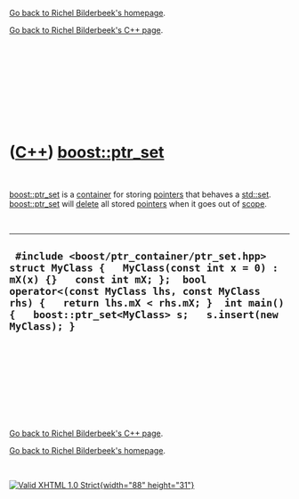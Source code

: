 [Go back to Richel Bilderbeek's homepage](index.htm).

[Go back to Richel Bilderbeek's C++ page](Cpp.htm).

 

 

 

 

 

([C++](Cpp.htm)) [boost::ptr\_set](CppPtr_set.htm)
==================================================

 

[boost::ptr\_set](CppPtr_set.htm) is a [container](CppContainer.htm) for
storing [pointers](CppPointer.htm) that behaves a
[std::set](CppSet.htm). [boost::ptr\_set](CppPtr_set.htm) will
[delete](CppDelete.htm) all stored [pointers](CppPointer.htm) when it
goes out of [scope](CppScope.htm).

 

  ------------------------------------------------------------------------------------------------------------------------------------------------------------------------------------------------------------------------------------------------------------------------------------
  ` #include <boost/ptr_container/ptr_set.hpp>  struct MyClass {   MyClass(const int x = 0) : mX(x) {}   const int mX; };  bool operator<(const MyClass lhs, const MyClass rhs) {   return lhs.mX < rhs.mX; }  int main() {   boost::ptr_set<MyClass> s;   s.insert(new MyClass); }`
  ------------------------------------------------------------------------------------------------------------------------------------------------------------------------------------------------------------------------------------------------------------------------------------

 

 

 

 

 

[Go back to Richel Bilderbeek's C++ page](Cpp.htm).

[Go back to Richel Bilderbeek's homepage](index.htm).

 

[![Valid XHTML 1.0 Strict](valid-xhtml10.png){width="88"
height="31"}](http://validator.w3.org/check?uri=referer)
